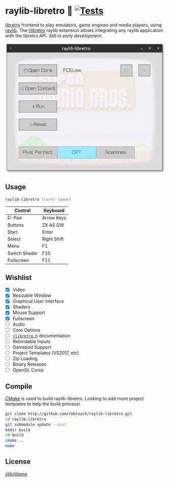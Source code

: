 # raylib-libretro :space_invader: [![Tests](https://github.com/RobLoach/raylib-libretro/workflows/Tests/badge.svg)](https://github.com/RobLoach/raylib-libretro/actions)

[libretro](https://www.libretro.com/) frontend to play emulators, game engines and media players, using [raylib](https://www.raylib.com). The [rlibretro](include/rlibretro.h) raylib extension allows integrating any raylib application with the libretro API. *Still in early development.*

![Screenshot of raylib-libretro](src/screenshot.png)

## Usage

``` sh
raylib-libretro [core] [game]
```

| Control       | Keyboard    |
| ---           | ---         |
| D-Pad         | Arrow Keys  |
| Buttons       | ZX AS QW    |
| Start         | Enter       |
| Select        | Right Shift |
| Menu          | F1          |
| Switch Shader | F10         |
| Fullscreen    | F11         |

## Wishlist

- [x] Video
- [x] Resizable Window
- [x] Graphical User Interface
- [x] Shaders
- [x] Mouse Support
- [x] Fullscreen
- [ ] Audio
- [ ] Core Options
- [ ] [`rlibretro.h`](include/rlibretro.h) documentation
- [ ] Rebindable Inputs
- [ ] Gamepad Support
- [ ] Project Templates (VS2017, etc)
- [ ] Zip Loading
- [ ] Binary Releases
- [ ] OpenGL Cores

## Compile

[CMake](https://cmake.org) is used to build raylib-libretro. Looking to add more project templates to help the build process!

``` sh
git clone http://github.com/robloach/raylib-libretro.git
cd raylib-libretro
git submodule update --init
mkdir build
cd build
cmake ..
make
```

## License

[zlib/libpng](LICENSE)
